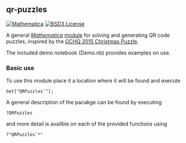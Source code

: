 ## qr-puzzles

[![Mathematica](https://img.shields.io/badge/language-Mathematica-blue.svg)](https://www.haskell.org)
[![BSD3 License](http://img.shields.io/badge/license-BSD3-brightgreen.svg)](https://github.com/orome/crypto-enigma-hs/blob/hackage/LICENSE)

A general [*Mathematica*](https://www.wolfram.com/mathematica/) [module](QRPuzzles.m) for solving and generating
QR code puzzles, inspired by the
[GCHQ 2015 Christmas Puzzle](http://www.theguardian.com/uk-news/2015/dec/09/can-you-solve-the-gchqs-infuriatingly-complex-christmas-puzzle).

The included demo notebook (Demo.nb) provides examples on use.

### Basic use

To use this module place it a location where it will be found and execute

    Get["QRPuzzles`"];

A general description of the pacakge can be found by executing

    ?QRPuzzles

and more detail is availble on each of the provided functions using

    ?"QRPuzzles`*"

[open issues]: https://github.com/orome/qr-puzzles/issues

